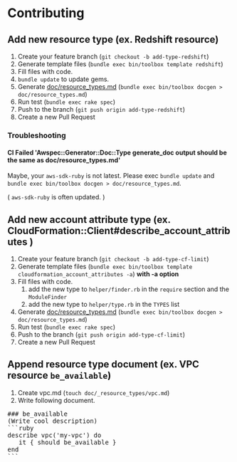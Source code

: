 # Contributing

## Add new resource type (ex. Redshift resource)

1. Create your feature branch (`git checkout -b add-type-redshift`)
2. Generate template files (`bundle exec bin/toolbox template redshift`)
3. Fill files with code.
4. `bundle update` to update gems.
5. Generate [doc/resource_types.md](doc/resource_types.md) (`bundle exec bin/toolbox docgen > doc/resource_types.md`)
6. Run test (`bundle exec rake spec`)
7. Push to the branch (`git push origin add-type-redshift`)
8. Create a new Pull Request

### Troubleshooting

#### CI Failed 'Awspec::Generator::Doc::Type generate_doc output should be the same as doc/resource_types.md'

Maybe, your `aws-sdk-ruby` is not latest. Please exec `bundle update` and `bundle exec bin/toolbox docgen > doc/resource_types.md`.

( `aws-sdk-ruby` is often updated. )

## Add new account attribute type (ex. CloudFormation::Client#describe_account_attributes )

1. Create your feature branch (`git checkout -b add-type-cf-limit`)
2. Generate template files (`bundle exec bin/toolbox template cloudformation_account_attributes -a`) **with -a option**
3. Fill files with code.
    1. add the new type to `helper/finder.rb` in the `require` section and the `ModuleFinder`
    1. add the new type to `helper/type.rb` in the `TYPES` list
4. Generate [doc/resource_types.md](doc/resource_types.md) (`bundle exec bin/toolbox docgen > doc/resource_types.md`)
5. Run test (`bundle exec rake spec`)
6. Push to the branch (`git push origin add-type-cf-limit`)
7. Create a new Pull Request

## Append resource type document (ex. VPC resource `be_available`)

1. Create vpc.md (`touch doc/_resource_types/vpc.md`)
2. Write following document.

<pre>
### be_available
(Write cool description)
```ruby
describe vpc('my-vpc') do
   it { should be_available }
end
```
</pre>
